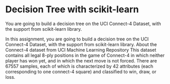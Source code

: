 # Decision Tree with scikit-learn
You are going to build a decision tree on the UCI Connect-4 Dataset, with the  support from scikit-learn library.

In this assignment, you are going to build a decision tree on the UCI Connect-4 Dataset, with the 
support from scikit-learn library.
About the Connect-4 dataset from UCI Machine Learning Repository
This dataset contains all legal 8-ply positions in the game of Connect-4 in which neither player has 
won yet, and in which the next move is not forced. There are 67557 samples, each of which is 
characterized by 42 attributes (each corresponding to one connect-4 square) and classified to win, 
draw, or loss.
